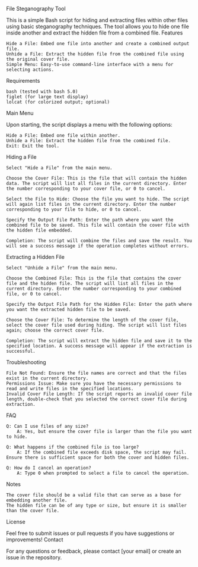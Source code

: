 File Steganography Tool

This is a simple Bash script for hiding and extracting files within other files using basic steganography techniques. The tool allows you to hide one file inside another and extract the hidden file from a combined file.
Features

    Hide a File: Embed one file into another and create a combined output file.
    Unhide a File: Extract the hidden file from the combined file using the original cover file.
    Simple Menu: Easy-to-use command-line interface with a menu for selecting actions.

Requirements

    bash (tested with bash 5.0)
    figlet (for large text display)
    lolcat (for colorized output; optional)

Main Menu

Upon starting, the script displays a menu with the following options:

    Hide a File: Embed one file within another.
    Unhide a File: Extract the hidden file from the combined file.
    Exit: Exit the tool.

Hiding a File

    Select "Hide a File" from the main menu.

    Choose the Cover File: This is the file that will contain the hidden data. The script will list all files in the current directory. Enter the number corresponding to your cover file, or 0 to cancel.

    Select the File to Hide: Choose the file you want to hide. The script will again list files in the current directory. Enter the number corresponding to your file to hide, or 0 to cancel.

    Specify the Output File Path: Enter the path where you want the combined file to be saved. This file will contain the cover file with the hidden file embedded.

    Completion: The script will combine the files and save the result. You will see a success message if the operation completes without errors.

Extracting a Hidden File

    Select "Unhide a File" from the main menu.

    Choose the Combined File: This is the file that contains the cover file and the hidden file. The script will list all files in the current directory. Enter the number corresponding to your combined file, or 0 to cancel.

    Specify the Output File Path for the Hidden File: Enter the path where you want the extracted hidden file to be saved.

    Choose the Cover File: To determine the length of the cover file, select the cover file used during hiding. The script will list files again; choose the correct cover file.

    Completion: The script will extract the hidden file and save it to the specified location. A success message will appear if the extraction is successful.

Troubleshooting

    File Not Found: Ensure the file names are correct and that the files exist in the current directory.
    Permissions Issue: Make sure you have the necessary permissions to read and write files in the specified locations.
    Invalid Cover File Length: If the script reports an invalid cover file length, double-check that you selected the correct cover file during extraction.

FAQ

    Q: Can I use files of any size?
        A: Yes, but ensure the cover file is larger than the file you want to hide.

    Q: What happens if the combined file is too large?
        A: If the combined file exceeds disk space, the script may fail. Ensure there is sufficient space for both the cover and hidden files.

    Q: How do I cancel an operation?
        A: Type 0 when prompted to select a file to cancel the operation.


Notes

    The cover file should be a valid file that can serve as a base for embedding another file.
    The hidden file can be of any type or size, but ensure it is smaller than the cover file.

License

Feel free to submit issues or pull requests if you have suggestions or improvements!
Contact

For any questions or feedback, please contact [your email] or create an issue in the repository.
